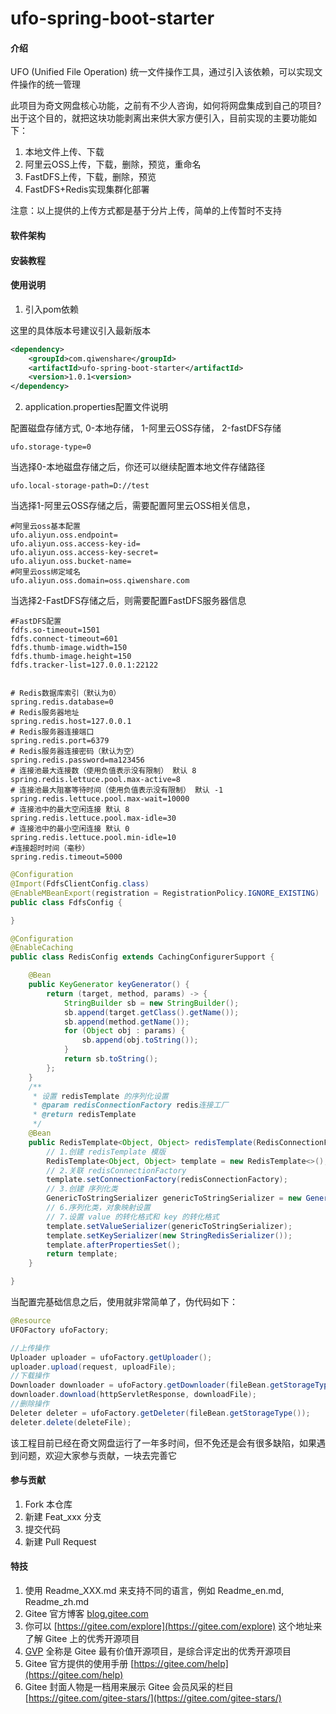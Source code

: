 # ufo-spring-boot-starter

#### 介绍

UFO (Unified File Operation) 统一文件操作工具，通过引入该依赖，可以实现文件操作的统一管理

此项目为奇文网盘核心功能，之前有不少人咨询，如何将网盘集成到自己的项目?出于这个目的，就把这块功能剥离出来供大家方便引入，目前实现的主要功能如下：

1. 本地文件上传、下载
2. 阿里云OSS上传，下载，删除，预览，重命名
3. FastDFS上传，下载，删除，预览
4. FastDFS+Redis实现集群化部署

注意：以上提供的上传方式都是基于分片上传，简单的上传暂时不支持


#### 软件架构
#### 安装教程

#### 使用说明

1.  引入pom依赖

这里的具体版本号建议引入最新版本
```xml
<dependency>
    <groupId>com.qiwenshare</groupId>
    <artifactId>ufo-spring-boot-starter</artifactId>
    <version>1.0.1<version>
</dependency>
```
2.  application.properties配置文件说明

配置磁盘存储方式, 0-本地存储， 1-阿里云OSS存储， 2-fastDFS存储

```properties
ufo.storage-type=0
```

当选择0-本地磁盘存储之后，你还可以继续配置本地文件存储路径
```properties
ufo.local-storage-path=D://test
```
当选择1-阿里云OSS存储之后，需要配置阿里云OSS相关信息，
```properties
#阿里云oss基本配置
ufo.aliyun.oss.endpoint=
ufo.aliyun.oss.access-key-id=
ufo.aliyun.oss.access-key-secret=
ufo.aliyun.oss.bucket-name=
#阿里云oss绑定域名
ufo.aliyun.oss.domain=oss.qiwenshare.com
```
当选择2-FastDFS存储之后，则需要配置FastDFS服务器信息

```properties
#FastDFS配置
fdfs.so-timeout=1501
fdfs.connect-timeout=601
fdfs.thumb-image.width=150
fdfs.thumb-image.height=150
fdfs.tracker-list=127.0.0.1:22122 
```

```properties

# Redis数据库索引（默认为0）
spring.redis.database=0  
# Redis服务器地址
spring.redis.host=127.0.0.1
# Redis服务器连接端口
spring.redis.port=6379
# Redis服务器连接密码（默认为空）
spring.redis.password=ma123456
# 连接池最大连接数（使用负值表示没有限制） 默认 8
spring.redis.lettuce.pool.max-active=8
# 连接池最大阻塞等待时间（使用负值表示没有限制） 默认 -1
spring.redis.lettuce.pool.max-wait=10000
# 连接池中的最大空闲连接 默认 8
spring.redis.lettuce.pool.max-idle=30
# 连接池中的最小空闲连接 默认 0
spring.redis.lettuce.pool.min-idle=10
#连接超时时间（毫秒）
spring.redis.timeout=5000
```

```java
@Configuration
@Import(FdfsClientConfig.class)
@EnableMBeanExport(registration = RegistrationPolicy.IGNORE_EXISTING)
public class FdfsConfig {

}
```

```java
@Configuration
@EnableCaching
public class RedisConfig extends CachingConfigurerSupport {

    @Bean
    public KeyGenerator keyGenerator() {
        return (target, method, params) -> {
            StringBuilder sb = new StringBuilder();
            sb.append(target.getClass().getName());
            sb.append(method.getName());
            for (Object obj : params) {
                sb.append(obj.toString());
            }
            return sb.toString();
        };
    }
    /**
     * 设置 redisTemplate 的序列化设置
     * @param redisConnectionFactory redis连接工厂
     * @return redisTemplate
     */
    @Bean
    public RedisTemplate<Object, Object> redisTemplate(RedisConnectionFactory redisConnectionFactory) {
        // 1.创建 redisTemplate 模版
        RedisTemplate<Object, Object> template = new RedisTemplate<>();
        // 2.关联 redisConnectionFactory
        template.setConnectionFactory(redisConnectionFactory);
        // 3.创建 序列化类
        GenericToStringSerializer genericToStringSerializer = new GenericToStringSerializer(Object.class);
        // 6.序列化类，对象映射设置
        // 7.设置 value 的转化格式和 key 的转化格式
        template.setValueSerializer(genericToStringSerializer);
        template.setKeySerializer(new StringRedisSerializer());
        template.afterPropertiesSet();
        return template;
    }

}
```

当配置完基础信息之后，使用就非常简单了，伪代码如下：

```java
@Resource
UFOFactory ufoFactory;

//上传操作
Uploader uploader = ufoFactory.getUploader();
uploader.upload(request, uploadFile);
//下载操作
Downloader downloader = ufoFactory.getDownloader(fileBean.getStorageType());
downloader.download(httpServletResponse, downloadFile);
//删除操作
Deleter deleter = ufoFactory.getDeleter(fileBean.getStorageType());
deleter.delete(deleteFile);

```

该工程目前已经在奇文网盘运行了一年多时间，但不免还是会有很多缺陷，如果遇到问题，欢迎大家参与贡献，一块去完善它

#### 参与贡献

1.  Fork 本仓库
2.  新建 Feat_xxx 分支
3.  提交代码
4.  新建 Pull Request


#### 特技

1.  使用 Readme\_XXX.md 来支持不同的语言，例如 Readme\_en.md, Readme\_zh.md
2.  Gitee 官方博客 [blog.gitee.com](https://blog.gitee.com)
3.  你可以 [https://gitee.com/explore](https://gitee.com/explore) 这个地址来了解 Gitee 上的优秀开源项目
4.  [GVP](https://gitee.com/gvp) 全称是 Gitee 最有价值开源项目，是综合评定出的优秀开源项目
5.  Gitee 官方提供的使用手册 [https://gitee.com/help](https://gitee.com/help)
6.  Gitee 封面人物是一档用来展示 Gitee 会员风采的栏目 [https://gitee.com/gitee-stars/](https://gitee.com/gitee-stars/)
